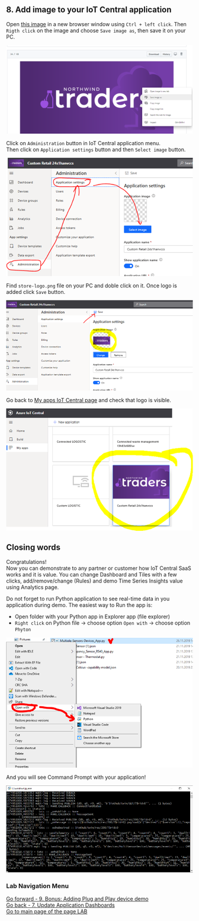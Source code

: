 ## 8. Add image to your IoT Central application

Open [this image](/icons/dashboard_icon.png) in a new browser window using `Ctrl + left click`. Then `Rigth click` on the image and choose `Save image as`, then save it on your PC.<br>

![](lab1/lab1-81.PNG)

Click on `Administration` button in IoT Central application menu.<br>
Then click on `Application settings` button and then `Select image` button. 

![](lab1/lab1-74.PNG)

Find `store-logo.png` file on your PC and doble click on it. Once logo is added click `Save` button.

![](lab1/lab1-75.PNG)

Go back to [My apps IoT Central page](https://apps.azureiotcentral.com/myapps) and check that logo is visible.

![](lab1/lab1-76.PNG)

## Closing words
Congratulations!<br>
Now you can demonstrate to any partner or customer how IoT Central SaaS works and it is value.
You can change Dashboard and Tiles with a few clicks, add/remove/change (Rules) and demo Time Series Insights value using Analytics page.

Do not forget to run Python application to see real-time data in you application during demo.
The easiest way to Run the app is:
 - Open folder with your Python app in Explorer app (file explorer)
 - `Right click` on Python file -> choose option `Open with` -> choose option `Phyton`

![](lab1/lab1-77.PNG)

And you will see Command Prompt with your application!

![](lab1/lab1-78.PNG)

### Lab Navigation Menu
[Go forward - 9. Bonus: Adding Plug and Play device demo](/iotcentral-lab1-9.md)<br>
[Go back - 7. Update Application Dashboards](/iotcentral-lab1-7.md)<br>
[Go to main page of the page LAB](/iotcentral-lab1-0.md) 
